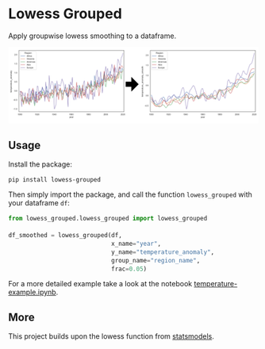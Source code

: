 # Lowess Grouped

Apply groupwise lowess smoothing to a dataframe.

![lowess-grouped-example](https://raw.githubusercontent.com/lukiwieser/lowess-grouped/main/docs/lowess-grouped-example.png)

## Usage

Install the package:
```console
pip install lowess-grouped
```

Then simply import the package, and call the function `lowess_grouped` with your dataframe `df`:

```python
from lowess_grouped.lowess_grouped import lowess_grouped

df_smoothed = lowess_grouped(df, 
                             x_name="year", 
                             y_name="temperature_anomaly",
                             group_name="region_name", 
                             frac=0.05)
```

For a more detailed example take a look at the notebook [temperature-example.ipynb](https://github.com/lukiwieser/lowess-grouped/blob/main/example/temperature-example.ipynb).

## More

This project builds upon the lowess function from [statsmodels](https://www.statsmodels.org).
